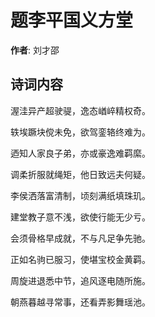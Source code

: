 # 题李平国义方堂

**作者**: 刘才邵

## 诗词内容

渥洼异产超驶𫘨，逸态崷崪精权奇。

轶埃蹶块傥未免，欲驾銮辂终难为。

迺知人家良子弟，亦或豪逸难羁縻。

调柔折服就绳矩，他日致远夫何疑。

李侯洒落富清制，顷刻满纸填珠玑。

建堂教子意不浅，欲使行能无少亏。

会须骨格早成就，不与凡足争先驰。

正如名驹已服习，使堪宝校金黄羁。

周旋进退悉中节，追风逐电随所施。

朝燕暮越寻常事，还看弄影舞瑶池。

